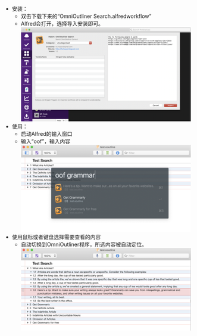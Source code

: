 - 安装：
	- 双击下载下来的“OmniOutliner Search.alfredworkflow”
	- Alfred会打开，选择导入安装即可。
![](CleanShot%202019-08-14%20at%2021.42.50@2x.png)
- 使用：
	- 启动Alfred的输入窗口
	- 输入“oof”，输入内容
![](CleanShot%202019-08-14%20at%2021.52.41@2x.png) 
- 使用鼠标或者键盘选择需要查看的内容
	- 自动切换到OmniOutliner程序，所选内容被自动定位。
![](CleanShot%202019-08-14%20at%2021.53.55@2x.png)